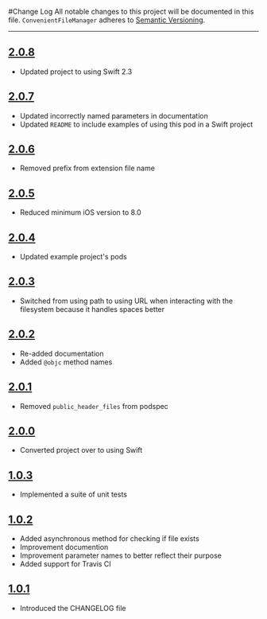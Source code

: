 #Change Log
All notable changes to this project will be documented in this file.
`ConvenientFileManager` adheres to [Semantic Versioning](http://semver.org/).

--- 

## [2.0.8](https://github.com/wibosco/ConvenientFileManager/releases/tag/2.0.8)

* Updated project to using Swift 2.3

## [2.0.7](https://github.com/wibosco/ConvenientFileManager/releases/tag/2.0.7)

* Updated incorrectly named parameters in documentation
* Updated `README` to include examples of using this pod in a Swift project

## [2.0.6](https://github.com/wibosco/ConvenientFileManager/releases/tag/2.0.6)

* Removed prefix from extension file name

## [2.0.5](https://github.com/wibosco/ConvenientFileManager/releases/tag/2.0.5)

* Reduced minimum iOS version to 8.0

## [2.0.4](https://github.com/wibosco/ConvenientFileManager/releases/tag/2.0.4)

* Updated example project's pods

## [2.0.3](https://github.com/wibosco/ConvenientFileManager/releases/tag/2.0.3)

* Switched from using path to using URL when interacting with the filesystem because it handles spaces better

## [2.0.2](https://github.com/wibosco/ConvenientFileManager/releases/tag/2.0.2)

* Re-added documentation
* Added `@objc` method names

## [2.0.1](https://github.com/wibosco/ConvenientFileManager/releases/tag/2.0.1)

* Removed `public_header_files` from podspec

## [2.0.0](https://github.com/wibosco/ConvenientFileManager/releases/tag/2.0.0)

* Converted project over to using Swift

## [1.0.3](https://github.com/wibosco/ConvenientFileManager/releases/tag/1.0.3)

* Implemented a suite of unit tests

## [1.0.2](https://github.com/wibosco/ConvenientFileManager/releases/tag/1.0.2)

* Added asynchronous method for checking if file exists
* Improvement documention 
* Improvement parameter names to better reflect their purpose
* Added support for Travis CI

## [1.0.1](https://github.com/wibosco/ConvenientFileManager/releases/tag/1.0.1)

* Introduced the CHANGELOG file

